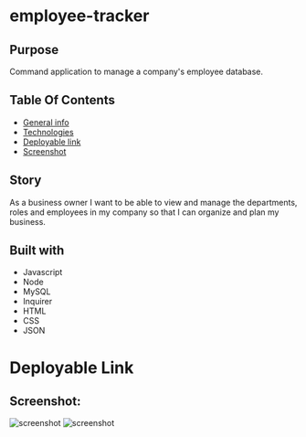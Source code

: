 # employee-tracker

## Purpose 
Command application to manage a company's employee database. 

## Table Of Contents
* [General info](#story)
* [Technologies](#built-with)
* [Deployable link](#deployable-link) 
* [Screenshot](#screenshot)

## Story
As a business owner I want to be able to view and manage the departments, roles and employees in my company so that I can organize and plan my business.



## Built with
* Javascript 
* Node
* MySQL
* Inquirer
* HTML
* CSS
* JSON

# Deployable Link


## Screenshot:
![screenshot]()
![screenshot]()
